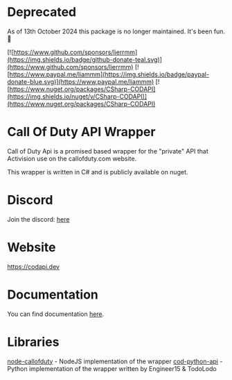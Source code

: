 # Deprecated

As of 13th October 2024 this package is no longer maintained. It's been fun. 🎈

[![https://www.github.com/sponsors/lierrmm](https://img.shields.io/badge/github-donate-teal.svg)](https://www.github.com/sponsors/lierrmm)
[![https://www.paypal.me/liammm](https://img.shields.io/badge/paypal-donate-blue.svg)](https://www.paypal.me/liammm)
[![https://www.nuget.org/packages/CSharp-CODAPI](https://img.shields.io/nuget/v/CSharp-CODAPI)](https://www.nuget.org/packages/CSharp-CODAPI)

# Call Of Duty API Wrapper

Call of Duty Api is a promised based wrapper for the "private" API that Activision use on the callofduty.com website.

This wrapper is written in C# and is publicly available on nuget.

# Discord

Join the discord: [here](https://discord.gg/NuUpvzC)

# Website
https://codapi.dev

# Documentation
You can find documentation [here](https://docs.codapi.dev/).

# Libraries

[node-callofduty](https://github.com/lierrmm/node-callofduty) - NodeJS implementation of the wrapper
[cod-python-api](https://github.com/TodoLodo/cod-python-api) - Python implementation of the wrapper written by Engineer15 & TodoLodo
